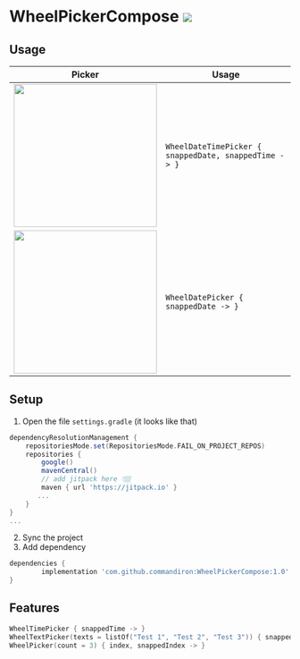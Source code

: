 # WheelPickerCompose [![](https://jitpack.io/v/commandiron/WheelPickerCompose.svg)](https://jitpack.io/#commandiron/WheelPickerCompose)

## Usage
|Picker|Usage|
|------|-----|
|<img src="https://user-images.githubusercontent.com/50905347/189122534-72e2140f-e5cf-414c-897d-36e6876555a1.gif" width="256" height="256">|```WheelDateTimePicker { snappedDate, snappedTime -> }```|
|<img src="https://user-images.githubusercontent.com/50905347/189122534-72e2140f-e5cf-414c-897d-36e6876555a1.gif" width="256" height="256">|```WheelDatePicker { snappedDate -> }```|

## Setup
1. Open the file `settings.gradle` (it looks like that)
```groovy
dependencyResolutionManagement {
    repositoriesMode.set(RepositoriesMode.FAIL_ON_PROJECT_REPOS)
    repositories {
        google()
        mavenCentral()
        // add jitpack here 👇🏽
        maven { url 'https://jitpack.io' }
       ...
    }
} 
...
```
2. Sync the project
3. Add dependency
```groovy
dependencies {
        implementation 'com.github.commandiron:WheelPickerCompose:1.0'
}
```

## Features
```kotlin  
WheelTimePicker { snappedTime -> }
WheelTextPicker(texts = listOf("Test 1", "Test 2", "Test 3")) { snappedTime -> }
WheelPicker(count = 3) { index, snappedIndex -> }
```

